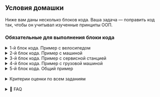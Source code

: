 ## Условия домашки

Ниже вам даны несколько блоков кода. Ваша задача — поправить код так, чтобы он учитывал изученные принципы ООП. 

### Обязательные для выполнения блоки кода

<details>
<summary>1-й блок кода. Пример с велосипедом</summary>

```java
public class Bicycle {

    public String modelName;
    public int wheelsCount;

    public void updateTyre() {
        System.out.println("Меняем покрышку");
    }
}
```
</details>
<details>
<summary>2-й блок кода. Пример с машиной</summary>

```java
public class Car {

    public String modelName;
    public int wheelsCount;

    public void updateTyre() {
        System.out.println("Меняем покрышку");
    }

    public void checkEngine() {
        System.out.println("Проверяем двигатель");
    }
}
```
</details>
<details>
<summary>3-й блок кода. Пример с сервисной станцией</summary>

```java
public class ServiceStation {
    public void check(Car car, Bicycle bicycle, Truck truck) {
        if (car != null) {
            System.out.println("Обслуживаем " + car.modelName);
            for (int i = 0; i < car.wheelsCount; i++) {
                car.updateTyre();
            }
            car.checkEngine();
        } else if (truck != null) {
            System.out.println("Обслуживаем " + truck.modelName);
            for (int i = 0; i < truck.wheelsCount; i++) {
                truck.updateTyre();
            }
            truck.checkEngine();
            truck.checkTrailer();
        } else if (bicycle != null) {
            System.out.println("Обслуживаем " + bicycle.modelName);
            for (int i = 0; i < bicycle.wheelsCount; i++) {
                bicycle.updateTyre();
            }
        }
    }
}
```
</details>
<details>
<summary>4-й блок кода. Пример с грузовой машиной</summary>

```java
public class Truck {

    public String modelName;
    public int wheelsCount;

    public void updateTyre() {
        System.out.println("Меняем покрышку");
    }

    public void checkEngine() {
        System.out.println("Проверяем двигатель");
    }

    public void checkTrailer() {
        System.out.println("Проверяем прицеп");
    }
}
```
</details>
<details>
<summary>5-й блок кода. Общий пример</summary>

```java
public class Main {
    public static void main(String[] args) {
        Car car = new Car();
        Car car2 = new Car();
        car.modelName = "car1";
        car2.modelName = "car2";
        car.wheelsCount = 4;
        car2.wheelsCount = 4;

        Truck truck = new Truck();
        Truck truck2 = new Truck();
        truck.modelName = "truck1";
        truck2.modelName = "truck2";
        truck.wheelsCount = 6;
        truck2.wheelsCount = 8;

        Bicycle bicycle = new Bicycle();
        Bicycle bicycle2 = new Bicycle();
        bicycle.modelName = "bicycle1";
        bicycle2.modelName = "bicycle2";
        bicycle.wheelsCount = 2;
        bicycle2.wheelsCount = 2;

        ServiceStation station = new ServiceStation();
        station.check(car, null, null);
        station.check(car2, null, null);
        station.check(null, bicycle, null);
        station.check(null, bicycle2, null);
        station.check(null, null, truck);
        station.check(null, null, truck2);
    }
}
```
</details>
<br/>
<details>
<summary>Критерии оценки по всем заданиям</summary>

- В исправленном коде применен принцип полиморфизма.
- В исправленном коде применен принцип наследования.
- В исправленном коде применен принцип инкапсуляции.
- В исправленном коде применена перегрузка методов.
</details>
<br/>
<details>
<summary>🐝 FAQ</summary>

1. ***В домашке нужно создавать дополнительные классы или надо обойтись 5, которые выданы в условиях?***

**Ответ**:  Нужно создавать дополнительно - как минимум для интерфейса.

1. ***Надо ли делать класс, к которому применяется интерфейс, абстрактным?***

**Ответ**: Так делать можно. Иногда достаточная аргументация для пометки класса абстрактным - мы не хотим из него создавать объекты, а только от его потомков. Обычно разница между интерфейсом и абстрактным классом в том, что  интерфейс содержит только саму модель поведения (описаны методы, могут быть пару с дефолтной реализацией), в то время как абстрактный класс обобщает часть логики для наследников, сами же абстрактные методы могут как быть, так и отсутствовать.
</details>